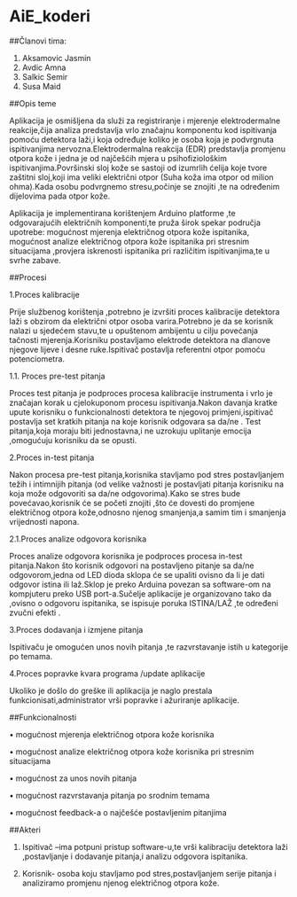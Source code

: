 # AiE_koderi

##Članovi tima:
1. Aksamovic Jasmin
2. Avdic Amna
3. Salkic Semir
4. Susa Maid

##Opis teme

Aplikacija je osmišljena da služi za registriranje i mjerenje elektrodermalne reakcije,čija analiza predstavlja vrlo značajnu komponentu kod ispitivanja pomoću detektora laži,i koja određuje koliko je  osoba koja je podvrgnuta ispitivanjima nervozna.Elektrodermalna reakcija (EDR) predstavlja promjenu otpora kože i jedna je od najčešćih mjera u psihofiziološkim ispitivanjima.Površinski sloj kože se sastoji od izumrlih ćelija koje tvore zaštitni sloj,koji ima veliki električni otpor (Suha koža ima otpor od milion ohma).Kada osobu podvrgnemo stresu,počinje se znojiti ,te na određenim dijelovima pada otpor kože. 

Aplikacija je implementirana korištenjem Arduino platforme ,te odgovarajućih električnih komponenti,te pruža širok spekar područja upotrebe: mogućnost mjerenja električnog otpora kože ispitanika, mogućnost analize električnog otpora kože ispitanika pri stresnim situacijama ,provjera iskrenosti ispitanika pri različitim ispitivanjima,te u svrhe zabave.


##Procesi

1.Proces kalibracije 

Prije službenog korištenja ,potrebno je izvršiti proces kalibracije detektora laži s obzirom da električni otpor osoba varira.Potrebno je da se korisnik nalazi u sjedećem stavu,te u opuštenom ambijentu u cilju povećanja tačnosti mjerenja.Korisniku postavljamo elektrode detektora na dlanove njegove lijeve i desne ruke.Ispitivač postavlja referentni otpor pomoću potenciometra.

1.1. Proces pre-test pitanja

Proces test pitanja je podproces procesa kalibracije instrumenta i vrlo je značajan korak u cjelokuponom procesu ispitivanja.Nakon davanja kratke upute korisniku o funkcionalnosti detektora te njegovoj primjeni,ispitivač postavlja set kratkih pitanja na koje korisnik odgovara sa da/ne . Test pitanja,koja moraju biti jednostavna,i ne uzrokuju uplitanje emocija ,omogućuju korisniku da se opusti.

2.Proces in-test pitanja

Nakon procesa pre-test pitanja,korisnika stavljamo pod stres postavljanjem težih i intimnijih pitanja (od velike važnosti je postavljati pitanja korisniku na koja može odgovoriti sa da/ne odgovorima).Kako se stres bude povećavao,korisnik će se početi znojiti ,što će dovesti do promjene električnog otpora kože,odnosno njenog smanjenja,a samim tim i smanjenja vrijednosti napona.

2.1.Proces analize odgovora korisnika

Proces analize odgovora korisnika je podproces procesa in-test pitanja.Nakon što korisnik odgovori na postavljeno pitanje sa da/ne odgovorom,jedna od LED dioda sklopa će se upaliti ovisno da li je dati odgovor istina ili laž.Sklop je preko Arduina povezan sa software-om na kompjuteru preko USB port-a.Sučelje aplikacije je organizovano tako da ,ovisno o odgovoru ispitanika, se ispisuje poruka ISTINA/LAŽ ,te određeni zvučni efekti .

3.Proces dodavanja  i izmjene pitanja

Ispitivaču je omogućen  unos novih pitanja ,te razvrstavanje istih u kategorije po temama.

4.Proces popravke kvara programa /update aplikacije

Ukoliko je došlo do greške ili aplikacija je naglo prestala funkcionisati,administrator vrši popravke i ažuriranje aplikacije.


##Funkcionalnosti

 •	 mogućnost mjerenja električnog otpora kože korisnika
 
 •  mogućnost analize električnog otpora kože korisnika pri stresnim situacijama
 
 •  mogućnost za unos novih pitanja
  
 •  mogućnost razvrstavanja pitanja po srodnim temama
   
 •  mogućnost feedback-a o najčešće postavljenim pitanjima

##Akteri

 1.	Ispitivač –ima potpuni pristup software-u,te vrši kalibraciju detektora laži ,postavljanje i dodavanje pitanja,i analizu odgovora ispitanika.
 
 2.	Korisnik- osoba koju stavljamo pod stres,postavljanjem serije pitanja i analiziramo promjenu njenog električnog otpora kože.


